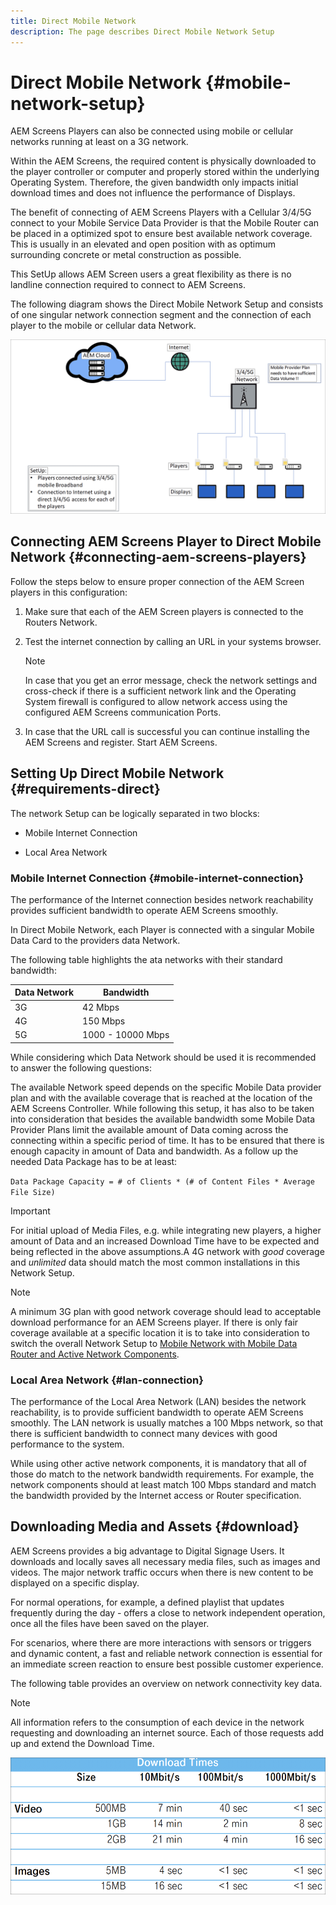 ```yaml
---
title: Direct Mobile Network
description: The page describes Direct Mobile Network Setup
---
```


# Direct Mobile Network {#mobile-network-setup}

AEM Screens Players can also be connected using mobile or cellular networks running at least on a 3G network.

Within the AEM Screens, the required content is physically downloaded to the player controller or computer and properly stored within the underlying Operating System. Therefore, the given bandwidth only impacts initial download times and does not influence the performance of Displays.

The benefit of connecting of AEM Screens Players with a Cellular 3/4/5G connect to your Mobile Service Data Provider is that the Mobile Router can be placed in a optimized spot to ensure best available network coverage. This is usually in an elevated and open position with as optimum surrounding concrete or metal construction as possible.

This SetUp allows AEM Screen users a great flexibility as there is no landline connection required to connect to AEM Screens.

The following diagram shows the Direct Mobile Network Setup and consists of one singular network connection segment and the connection of each player to the mobile or cellular data Network.

![](/help/using/assets/direct-mobile-1.png)

## Connecting AEM Screens Player to Direct Mobile Network {#connecting-aem-screens-players}

Follow the steps below to ensure proper connection of the AEM Screen players in this configuration:

1. Make sure that each of the AEM Screen players is connected to the Routers Network.

1. Test the internet connection by calling an URL in your systems browser.

   >[!NOTE]
   >In case that you get an error message, check the network settings and cross-check if there is a sufficient network link and the Operating System firewall is configured to allow network access using the configured AEM Screens communication Ports.

1. In case that the URL call is successful you can continue installing the AEM Screens and register. Start AEM Screens.

## Setting Up Direct Mobile Network {#requirements-direct}

The network Setup can be logically separated in two blocks:

* Mobile Internet Connection

* Local Area Network

### Mobile Internet Connection {#mobile-internet-connection}

The performance of the Internet connection besides network reachability provides sufficient bandwidth to operate AEM Screens smoothly. 

In Direct Mobile Network, each Player is connected with a singular Mobile Data Card to the providers data Network.

The following table highlights the ata networks with their standard bandwidth:

|Data Network|Bandwidth|
|--- |--- |
|3G|42 Mbps|
|4G|150 Mbps|
|5G|1000 - 10000 Mbps|

While considering which Data Network should be used it is recommended to answer the following questions:

The available Network speed depends on the specific Mobile Data provider plan and with the available coverage that is reached at the location of the AEM Screens Controller.
While following this setup, it has also to be taken into consideration that besides the available bandwidth some Mobile Data Provider Plans limit the available amount of Data coming across the connecting within a specific period of time. It has to be ensured that there is enough capacity in amount of Data and bandwidth.
As a follow up the needed Data Package has to be at least:

`Data Package Capacity = # of Clients * (# of Content Files * Average File Size)`


>[!IMPORTANT]
>For initial upload of Media Files, e.g. while integrating new players, a higher amount of Data and an increased Download Time have to be expected and being reflected in the above assumptions.A 4G network with *good* coverage and *unlimited* data should match the most common installations in this Network Setup.

>[!NOTE]
>A minimum 3G plan with good network coverage should lead to acceptable download performance for an AEM Screens player. If there is only fair coverage available at a specific location it is to take into consideration to switch the overall Network Setup to [Mobile Network with Mobile Data Router and Active Network Components](/help/using/mobile-network-router.md).


### Local Area Network {#lan-connection}

The performance of the Local Area Network (LAN) besides the network reachability, is to provide sufficient bandwidth to operate AEM Screens smoothly. The LAN network is usually matches a 100 Mbps network, so that there is sufficient bandwidth to connect many devices with good performance to the system. 

While using other active network components, it is mandatory that all of those do match to the network bandwidth requirements. For example, the network components should at least match 100 Mbps standard and match the bandwidth provided by the Internet access or Router specification.

## Downloading Media and Assets {#download}

AEM Screens provides a big advantage to Digital Signage Users. It downloads and locally saves all necessary media files, such as images and videos. The major network traffic occurs when there is new content to be displayed on a specific display.

For normal operations, for example, a defined playlist that updates frequently during the day - offers a close to network independent operation, once all the files have been saved on the player.

For scenarios, where there are more interactions with sensors or triggers and dynamic content, a fast and reliable network connection is essential for an immediate screen reaction to ensure best possible customer experience.

The following table provides an overview on network connectivity key data.

>[!NOTE]
>All information refers to the consumption of each device in the network requesting and downloading an internet source. Each of those requests add up and extend the Download Time.

![](/help/using/assets/download-times-mobile.png)



